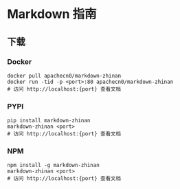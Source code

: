 # Markdown 指南

## 下载

### Docker

```
docker pull apachecn0/markdown-zhinan
docker run -tid -p <port>:80 apachecn0/markdown-zhinan
# 访问 http://localhost:{port} 查看文档
```

### PYPI

```
pip install markdown-zhinan
markdown-zhinan <port>
# 访问 http://localhost:{port} 查看文档
```

### NPM

```
npm install -g markdown-zhinan
markdown-zhinan <port>
# 访问 http://localhost:{port} 查看文档
```